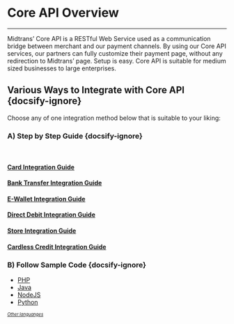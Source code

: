 # Core API Overview
<hr>
<!-- TODO: standardize linking accross Core API section -->
<!-- TODO: replace any <img> tag with markdown image format @done -->
Midtrans’ Core API is a RESTful Web Service used as a communication bridge between merchant and our payment channels. By using our Core API services, our partners can fully customize their payment page, without any redirection to Midtrans’ page. Setup is easy. Core API is suitable for medium sized businesses to large enterprises.

## Various Ways to Integrate with Core API {docsify-ignore}

Choose any of one integration method below that is suitable to your liking:

### A) Step by Step Guide {docsify-ignore}
<br>
<div class="my-card">

#### [Card Integration Guide](/en/core-api/credit-card.md)
</div>
<div class="my-card">

#### [Bank Transfer Integration Guide](/en/core-api/bank-transfer.md)
</div>
<div class="my-card">

#### [E-Wallet Integration Guide](/en/core-api/e-wallet.md)
</div>
<div class="my-card">

#### [Direct Debit Integration Guide](/en/core-api/direct-debit.md)
</div>
<div class="my-card">

#### [Store Integration Guide](/en/core-api/convenience-store.md)
</div>
<div class="my-card">

#### [Cardless Credit Integration Guide](/en/core-api/cardless-credit.md)
</div>

### B) Follow Sample Code {docsify-ignore}
- [PHP](https://github.com/Midtrans/midtrans-php/tree/master/examples)
- [Java](https://github.com/Midtrans/midtrans-java/tree/master/example)
- [NodeJS](https://github.com/Midtrans/midtrans-nodejs-client/tree/master/examples)
- [Python](https://github.com/Midtrans/midtrans-python-client/tree/master/examples)

<sub><sup>[*Other languanges*](/en/technical-reference/library-plugin.md#language-library)</sup></sub>

